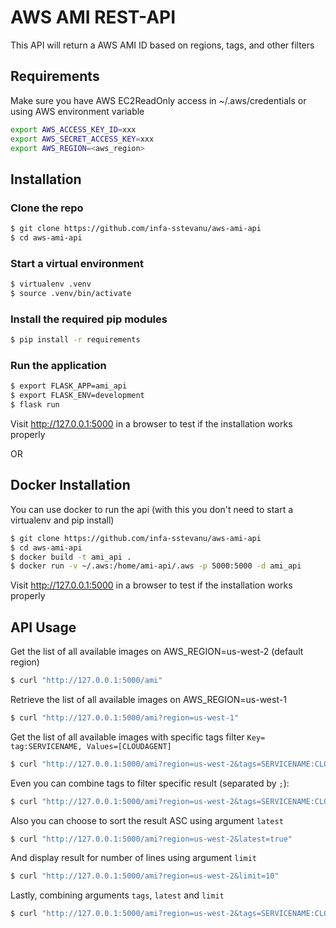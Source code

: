 # AWS AMI REST-API

This API will return a AWS AMI ID based on regions, tags, and other filters

## Requirements
Make sure you have AWS EC2ReadOnly access in ~/.aws/credentials
or using AWS environment variable

```bash
export AWS_ACCESS_KEY_ID=xxx
export AWS_SECRET_ACCESS_KEY=xxx
export AWS_REGION=<aws_region>
```

## Installation

### Clone the repo

```bash
$ git clone https://github.com/infa-sstevanu/aws-ami-api
$ cd aws-ami-api
```

### Start a virtual environment

```bash
$ virtualenv .venv
$ source .venv/bin/activate
```

### Install the required pip modules

```bash
$ pip install -r requirements
```

### Run the application

```bash
$ export FLASK_APP=ami_api
$ export FLASK_ENV=development
$ flask run
```

Visit http://127.0.0.1:5000 in a browser to test if the installation works properly

OR

## Docker Installation

You can use docker to run the api (with this you don't need to start a virtualenv and pip install)

```bash
$ git clone https://github.com/infa-sstevanu/aws-ami-api
$ cd aws-ami-api
$ docker build -t ami_api .
$ docker run -v ~/.aws:/home/ami-api/.aws -p 5000:5000 -d ami_api
```

Visit http://127.0.0.1:5000 in a browser to test if the installation works properly

## API Usage

Get the list of all available images on AWS_REGION=us-west-2 (default region)
```bash
$ curl "http://127.0.0.1:5000/ami"
```

Retrieve the list of all available images on AWS_REGION=us-west-1
```bash
$ curl "http://127.0.0.1:5000/ami?region=us-west-1"
```

Get the list of all available images with specific tags filter `Key= tag:SERVICENAME, Values=[CLOUDAGENT]`
```bash
$ curl "http://127.0.0.1:5000/ami?region=us-west-2&tags=SERVICENAME:CLOUDAGENT"
```

Even you can combine tags to filter specific result (separated by `;`):
```bash
$ curl "http://127.0.0.1:5000/ami?region=us-west-2&tags=SERVICENAME:CLOUDAGENT;VERSION:v0.1"
```

Also you can choose to sort the result ASC using argument `latest`
```bash
$ curl "http://127.0.0.1:5000/ami?region=us-west-2&latest=true"
```

And display result for number of lines using argument `limit`
```bash
$ curl "http://127.0.0.1:5000/ami?region=us-west-2&limit=10"
```

Lastly, combining arguments `tags`, `latest` and `limit`
```bash
$ curl "http://127.0.0.1:5000/ami?region=us-west-2&tags=SERVICENAME:CLOUDAGENT;VERSION:v0.1&latest=true&limit=10"
```
